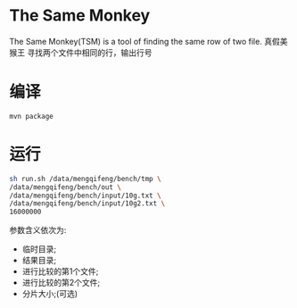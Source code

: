 # The Same Monkey
The Same Monkey(TSM) is a tool of finding the same row of two file.
真假美猴王
寻找两个文件中相同的行，输出行号

# 编译
```bath
mvn package
```


# 运行
```bash
sh run.sh /data/mengqifeng/bench/tmp \
/data/mengqifeng/bench/out \
/data/mengqifeng/bench/input/10g.txt \
/data/mengqifeng/bench/input/10g2.txt \
16000000
```
参数含义依次为:
- 临时目录;
- 结果目录;
- 进行比较的第1个文件;
- 进行比较的第2个文件;
- 分片大小;(可选)
